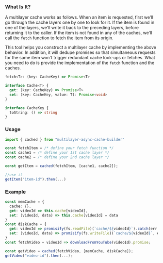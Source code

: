 ### What Is It?

A multilayer cache works as follows.  When an item is requested, first we'll go through the cache layers one by one to look for it.  If the item is found in one of the layers, we'll write it back to the preceding layers, before returning it to the caller.  If the item is not found in any of the caches, we'll call the `fetch` function to fetch the item from its origin.

This tool helps you construct a multilayer cache by implementing the above behavior.  In addition, it will dedupe promises so that simultaneous requests for the same item won't trigger redundant cache look-ups or fetches.  What you need to do is provide the implementation of the `fetch` function and the caches.

```typescript
fetch<T>: (key: CacheKey) => Promise<T>

interface Cache<T> {
  get: (key: CacheKey) => Promise<T>
  set: (key: CacheKey, value: T): Promise<void>
}

interface CacheKey {
  toString: () => string
}
```


### Usage

```typescript
import { cached } from "multilayer-async-cache-builder"

const fetchItem = /* define your fetch function */
const cache1 = /* define your 1st cache layer */
const cache2 = /* define your 2nd cache layer */

const getItem = cached(fetchItem, [cache1, cache2]);

//use it
getItem("item-id").then(...)
```


### Example
```typescript
const memCache = {
  cache: {},
  get: videoId => this.cache[videoId],
  set: (videoId, data) => this.cache[videoId] = data
}
const diskCache = {
  get: videoId => promisify(fs.readFile)(`cache/${videoId}`).catch(err => undefined),
  set: (videoId, data) => promisify(fs.writeFile)(`cache/${videoId}`, data)
}
const fetchVideo = videoId => downloadFromYouTube(videoId).promise;

const getVideo = cached(fetchVideo, [memCache, diskCache]);
getVideo("video-id").then(...);
```
